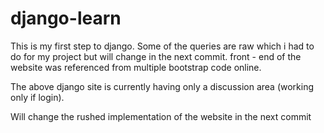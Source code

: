 # django-learn
This is my first step to django.
Some of the queries are raw which i had to do for my project but will change in the next commit.
front - end of the website was referenced from multiple bootstrap code online.


The above django site is currently having only a discussion area (working only if login).

Will change the rushed implementation of the website in the next commit
